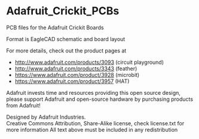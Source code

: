 # Adafruit_Crickit_PCBs
PCB files for the Adafruit Crickit Boards

Format is EagleCAD schematic and board layout

For more details, check out the product pages at

   * http://www.adafruit.com/products/3093 (circuit playground)
   * http://www.adafruit.com/products/3343 (feather)
   * https://www.adafruit.com/product/3928 (microbit)
   * https://www.adafruit.com/product/3957 (HAT)

Adafruit invests time and resources providing this open source design, 
please support Adafruit and open-source hardware by purchasing 
products from Adafruit!

Designed by Adafruit Industries.  
Creative Commons Attribution, Share-Alike license, check license.txt for more information
All text above must be included in any redistribution